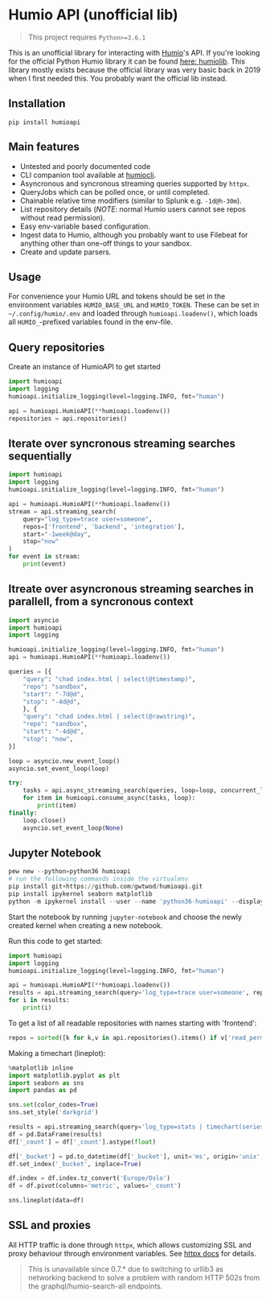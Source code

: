 # Humio API (unofficial lib)

> This project requires `Python>=3.6.1`

This is an unofficial library for interacting with [Humio](https://www.humio.com/)'s API. If you're looking for the official Python Humio library it can be found [here: humiolib](https://github.com/humio/python-humio). This library mostly exists because the official library was very basic back in 2019 when I first needed this. You probably want the official lib instead.

## Installation

    pip install humioapi

## Main features

* Untested and poorly documented code
* CLI companion tool available at [humiocli](https://github.com/gwtwod/humiocli).
* Asyncronous and syncronous streaming queries supported by `httpx`.
* QueryJobs which can be polled once, or until completed.
* Chainable relative time modifiers (similar to Splunk e.g. `-1d@h-30m`).
* List repository details (*NOTE*: normal Humio users cannot see repos without read permission).
* Easy env-variable based configuration.
* Ingest data to Humio, although you probably want to use Filebeat for anything other than one-off things to your sandbox.
* Create and update parsers.

## Usage

For convenience your Humio URL and tokens should be set in the environment variables `HUMIO_BASE_URL` and `HUMIO_TOKEN`.
These can be set in `~/.config/humio/.env` and loaded through `humioapi.loadenv()`, which loads all `HUMIO_`-prefixed
variables found in the env-file.

## Query repositories

Create an instance of HumioAPI to get started

```python
import humioapi
import logging
humioapi.initialize_logging(level=logging.INFO, fmt="human")

api = humioapi.HumioAPI(**humioapi.loadenv())
repositories = api.repositories()
```

## Iterate over syncronous streaming searches sequentially

```python
import humioapi
import logging
humioapi.initialize_logging(level=logging.INFO, fmt="human")

api = humioapi.HumioAPI(**humioapi.loadenv())
stream = api.streaming_search(
    query="log_type=trace user=someone",
    repos=['frontend', 'backend', 'integration'],
    start="-1week@day",
    stop="now"
)
for event in stream:
    print(event)
```

## Itreate over asyncronous streaming searches in parallell, from a syncronous context

```python
import asyncio
import humioapi
import logging

humioapi.initialize_logging(level=logging.INFO, fmt="human")
api = humioapi.HumioAPI(**humioapi.loadenv())

queries = [{
    "query": "chad index.html | select(@timestamp)",
    "repo": "sandbox",
    "start": "-7d@d",
    "stop": "-4d@d",
    }, {
    "query": "chad index.html | select(@rawstring)",
    "repo": "sandbox",
    "start": "-4d@d",
    "stop": "now",
}]

loop = asyncio.new_event_loop()
asyncio.set_event_loop(loop)

try:
    tasks = api.async_streaming_search(queries, loop=loop, concurrent_limit=10)
    for item in humioapi.consume_async(tasks, loop):
        print(item)
finally:
    loop.close()
    asyncio.set_event_loop(None)
```

## Jupyter Notebook

```python
pew new --python=python36 humioapi
# run the following commands inside the virtualenv
pip install git+https://github.com/gwtwod/humioapi.git
pip install ipykernel seaborn matplotlib
python -m ipykernel install --user --name 'python36-humioapi' --display-name 'Python 3.6 (venv humioapi)'
```

Start the notebook by running `jupyter-notebook` and choose the newly created kernel when creating a new notebook.

Run this code to get started:

```python
import humioapi
import logging
humioapi.initialize_logging(level=logging.INFO, fmt="human")

api = humioapi.HumioAPI(**humioapi.loadenv())
results = api.streaming_search(query='log_type=trace user=someone', repos=['frontend', 'backend'], start="@d", stop="now")
for i in results:
    print(i)
```

To get a list of all readable repositories with names starting with 'frontend':

```python
repos = sorted([k for k,v in api.repositories().items() if v['read_permission'] and k.startswith('frontend')])
```

Making a timechart (lineplot):

```python
%matplotlib inline
import matplotlib.pyplot as plt
import seaborn as sns
import pandas as pd

sns.set(color_codes=True)
sns.set_style('darkgrid')

results = api.streaming_search(query='log_type=stats | timechart(series=metric)', repos=['frontend'], start=start, stop=stop)
df = pd.DataFrame(results)
df['_count'] = df['_count'].astype(float)

df['_bucket'] = pd.to_datetime(df['_bucket'], unit='ms', origin='unix', utc=True)
df.set_index('_bucket', inplace=True)

df.index = df.index.tz_convert('Europe/Oslo')
df = df.pivot(columns='metric', values='_count')

sns.lineplot(data=df)
```

## SSL and proxies

All HTTP traffic is done through `httpx`, which allows customizing SSL and proxy behaviour through environment variables. See [httpx docs](https://www.python-httpx.org/environment_variables/) for details.

>This is unavailable since 0.7.* due to switching to urllib3 as networking backend to solve a problem with random HTTP 502s from the graphql/humio-search-all endpoints.
